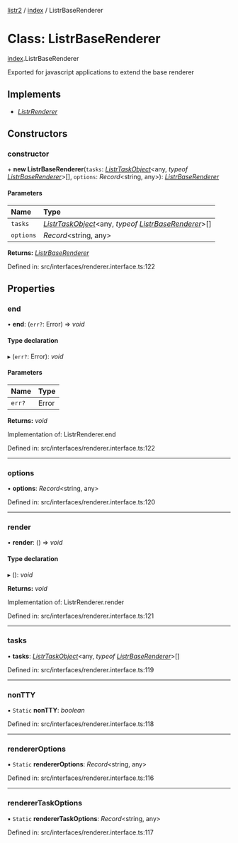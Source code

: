 [listr2](../README.md) / [index](../modules/index.md) / ListrBaseRenderer

# Class: ListrBaseRenderer

[index](../modules/index.md).ListrBaseRenderer

Exported for javascript applications to extend the base renderer

## Implements

- [*ListrRenderer*](index.listrrenderer.md)

## Constructors

### constructor

\+ **new ListrBaseRenderer**(`tasks`: [*ListrTaskObject*](index.listrtaskobject.md)<any, *typeof* [*ListrBaseRenderer*](index.listrbaserenderer.md)\>[], `options`: *Record*<string, any\>): [*ListrBaseRenderer*](index.listrbaserenderer.md)

#### Parameters

| Name | Type |
| :------ | :------ |
| `tasks` | [*ListrTaskObject*](index.listrtaskobject.md)<any, *typeof* [*ListrBaseRenderer*](index.listrbaserenderer.md)\>[] |
| `options` | *Record*<string, any\> |

**Returns:** [*ListrBaseRenderer*](index.listrbaserenderer.md)

Defined in: src/interfaces/renderer.interface.ts:122

## Properties

### end

• **end**: (`err?`: Error) => *void*

#### Type declaration

▸ (`err?`: Error): *void*

#### Parameters

| Name | Type |
| :------ | :------ |
| `err?` | Error |

**Returns:** *void*

Implementation of: ListrRenderer.end

Defined in: src/interfaces/renderer.interface.ts:122

___

### options

• **options**: *Record*<string, any\>

Defined in: src/interfaces/renderer.interface.ts:120

___

### render

• **render**: () => *void*

#### Type declaration

▸ (): *void*

**Returns:** *void*

Implementation of: ListrRenderer.render

Defined in: src/interfaces/renderer.interface.ts:121

___

### tasks

• **tasks**: [*ListrTaskObject*](index.listrtaskobject.md)<any, *typeof* [*ListrBaseRenderer*](index.listrbaserenderer.md)\>[]

Defined in: src/interfaces/renderer.interface.ts:119

___

### nonTTY

▪ `Static` **nonTTY**: *boolean*

Defined in: src/interfaces/renderer.interface.ts:118

___

### rendererOptions

▪ `Static` **rendererOptions**: *Record*<string, any\>

Defined in: src/interfaces/renderer.interface.ts:116

___

### rendererTaskOptions

▪ `Static` **rendererTaskOptions**: *Record*<string, any\>

Defined in: src/interfaces/renderer.interface.ts:117
